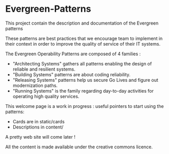 # Evergreen-Patterns

This project contain the description and documentation of the Evergreen patterns

These patterns are best practices that we encourage team to implement in their context in order to improve the quality of service of their IT systems.

The Evergreen Operability Patterns are composed of 4 families :

- "Architecting Systems" gathers all patterns enabling the design of reliable and resilient systems.
- "Building Systems" patterns are about coding reliability.
- "Releasing Systems" patterns help us secure Go Lives and figure out modernization paths.
- "Running Systems" is the family regarding day-to-day activities for operating high quality services.

This welcome page is a work in progress : useful pointers to start using the patterns:

- Cards are in static/cards
- Descriptions in content/

A pretty web site will come later !

All the content is made available under the creative commons licence.
